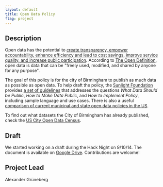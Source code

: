 ```yaml
---
layout: default
title: Open Data Policy
flag: project
---
```


Description
-----------

Open data has the potential to [create transparency, empower accountability, enhance efficiency and lead to cost savings, improve service quality, and increase public participation](http://assets.sunlightfoundation.com.s3.amazonaws.com/documents/policy/impacts-of-open-data.pdf). According to [The Open Definition](http://opendefinition.org/), open data is data that can be "freely used, modified, and shared by anyone for any purpose".

The goal of this policy is for the city of Birmingham to publish as much data as possible as open data. To help draft the policy, the [Sunlight Foundation](http://sunlightfoundation.com/) provides [a set of guidelines](http://sunlightfoundation.com/opendataguidelines/) that addresses the questions *What Data Should be Public*, *How to Make Data Public*, and *How to Implement Policy*, including sample language and use cases. There is also a useful [comparison of current municipal and state open data policies in the US](https://docs.google.com/spreadsheet/ccc?key=0AgakH6f5NJm-dE9QbmFYdUF4WWx2bE9OU20wV0llTGc&usp=sharing).

To find out what datasets the City of Birmingham has already published, check the [US City Open Data Census](http://us-city.census.okfn.org/).


Draft
-----

We started working on a draft during the Hack Night on 9/10/14. The document is available on [Google Drive](https://docs.google.com/document/d/1wY1ZPce17gCJkjUj_gsUiQeAz15MvLZHi5oj9u8mFjE/edit). Contributions are welcome!


Project Lead
------------

Alexander Grüneberg
